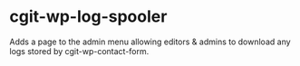 # cgit-wp-log-spooler
Adds a page to the admin menu allowing editors &amp; admins to download any logs stored by cgit-wp-contact-form.
